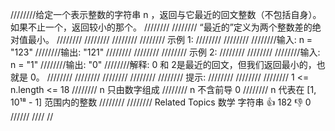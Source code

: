 ////////给定一个表示整数的字符串 n ，返回与它最近的回文整数（不包括自身）。如果不止一个，返回较小的那个。 
////////
//////// “最近的”定义为两个整数差的绝对值最小。 
////////
//////// 
////////
//////// 示例 1: 
////////
//////// 
////////输入: n = "123"
////////输出: "121"
//////// 
////////
//////// 示例 2: 
////////
//////// 
////////输入: n = "1"
////////输出: "0"
////////解释: 0 和 2是最近的回文，但我们返回最小的，也就是 0。
//////// 
////////
//////// 
////////
//////// 提示: 
////////
//////// 
//////// 1 <= n.length <= 18 
//////// n 只由数字组成 
//////// n 不含前导 0 
//////// n 代表在 [1, 10¹⁸ - 1] 范围内的整数 
//////// 
//////// Related Topics 数学 字符串 👍 182 👎 0
//////
////
//
